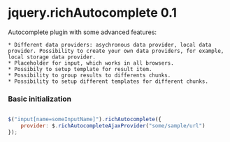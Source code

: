 jquery.richAutocomplete 0.1
=======================

Autocomplete plugin with some advanced features:

	* Different data providers: asychronous data provider, local data provider. Possibility to create your own data providers, for example, local storage data provider.
	* Placeholder for input, which works in all browsers.
	* Possibily to setup template for result item.
	* Possibility to group results to differents chunks.
	* Possibility to setup different templates for different chunks.

### Basic initialization

```js

$("input[name=someInputName]").richAutocomplete({
	provider: $.richAutocompleteAjaxProvider("some/sample/url")
});

```
